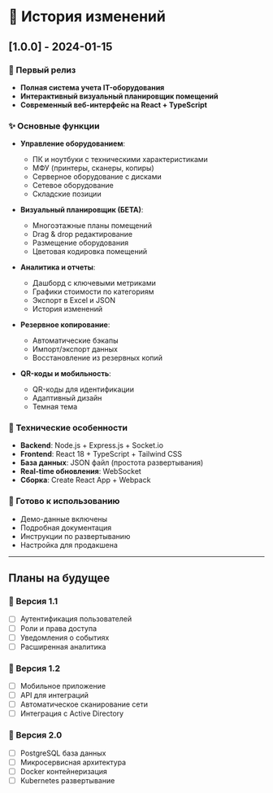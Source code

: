 # 📝 История изменений

## [1.0.0] - 2024-01-15

### 🎉 Первый релиз
- **Полная система учета IT-оборудования**
- **Интерактивный визуальный планировщик помещений**
- **Современный веб-интерфейс на React + TypeScript**

### ✨ Основные функции
- **Управление оборудованием**:
  - ПК и ноутбуки с техническими характеристиками
  - МФУ (принтеры, сканеры, копиры)
  - Серверное оборудование с дисками
  - Сетевое оборудование
  - Складские позиции

- **Визуальный планировщик (БЕТА)**:
  - Многоэтажные планы помещений
  - Drag & drop редактирование
  - Размещение оборудования
  - Цветовая кодировка помещений

- **Аналитика и отчеты**:
  - Дашборд с ключевыми метриками
  - Графики стоимости по категориям
  - Экспорт в Excel и JSON
  - История изменений

- **Резервное копирование**:
  - Автоматические бэкапы
  - Импорт/экспорт данных
  - Восстановление из резервных копий

- **QR-коды и мобильность**:
  - QR-коды для идентификации
  - Адаптивный дизайн
  - Темная тема

### 🔧 Технические особенности
- **Backend**: Node.js + Express.js + Socket.io
- **Frontend**: React 18 + TypeScript + Tailwind CSS
- **База данных**: JSON файл (простота развертывания)
- **Real-time обновления**: WebSocket
- **Сборка**: Create React App + Webpack

### 🚀 Готово к использованию
- Демо-данные включены
- Подробная документация
- Инструкции по развертыванию
- Настройка для продакшена

---

## Планы на будущее

### 🔮 Версия 1.1
- [ ] Аутентификация пользователей
- [ ] Роли и права доступа
- [ ] Уведомления о событиях
- [ ] Расширенная аналитика

### 🔮 Версия 1.2
- [ ] Мобильное приложение
- [ ] API для интеграций
- [ ] Автоматическое сканирование сети
- [ ] Интеграция с Active Directory

### 🔮 Версия 2.0
- [ ] PostgreSQL база данных
- [ ] Микросервисная архитектура
- [ ] Docker контейнеризация
- [ ] Kubernetes развертывание 